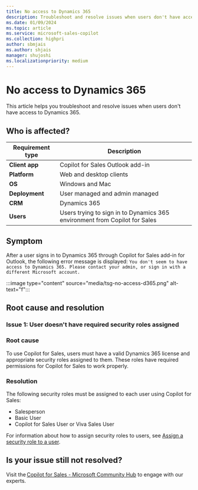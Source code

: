 ```yaml
---
title: No access to Dynamics 365
description: Troubleshoot and resolve issues when users don't have access to Dynamics 365.
ms.date: 01/09/2024
ms.topic: article
ms.service: microsoft-sales-copilot
ms.collection: highpri
author: sbmjais
ms.author: shjais
manager: shujoshi
ms.localizationpriority: medium
---
```


# No access to Dynamics 365

This article helps you troubleshoot and resolve issues when users don't have access to Dynamics 365.

## Who is affected?

| Requirement type |Description  |
|---------|---------|
|**Client app**     |  Copilot for Sales Outlook add-in        |
|**Platform**     | Web and desktop clients         |
|**OS**     | Windows and Mac         |
|**Deployment**     | User managed and admin managed       |
|**CRM**     | Dynamics 365      |
|**Users**     | Users trying to sign in to Dynamics 365 environment from Copilot for Sales |

## Symptom

After a user signs in to Dynamics 365 through Copilot for Sales add-in for Outlook, the following error message is displayed: `You don't seem to have access to Dynamics 365. Please contact your admin, or sign in with a different Microsoft account.`

:::image type="content" source="media/tsg-no-access-d365.png" alt-text="f":::

## Root cause and resolution

### Issue 1: User doesn't have required security roles assigned

### Root cause

To use Copilot for Sales, users must have a valid Dynamics 365 license and appropriate security roles assigned to them. These roles have required permissions for Copilot for Sales to work properly.

### Resolution

The following security roles must be assigned to each user using Copilot for Sales:

- Salesperson
- Basic User
- Copilot for Sales User or Viva Sales User

For information about how to assign security roles to users, see [Assign a security role to a user](/power-platform/admin/assign-security-roles).

## Is your issue still not resolved?

Visit the [Copilot for Sales - Microsoft Community Hub](https://techcommunity.microsoft.com/t5/viva-sales/bd-p/VivaSales) to engage with our experts.